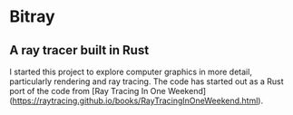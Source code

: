 # Bitray 
## A ray tracer built in Rust

I started this project to explore computer graphics in more detail, particularly rendering and ray tracing. The code has started out as a Rust port of the code from [Ray Tracing In One Weekend]
(https://raytracing.github.io/books/RayTracingInOneWeekend.html).
